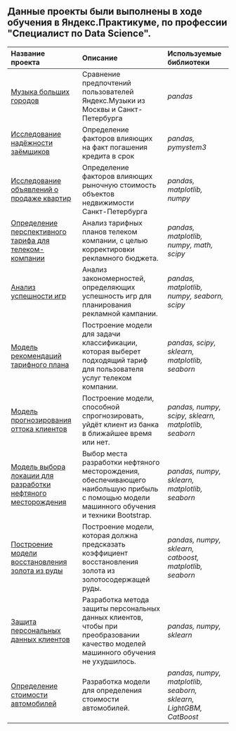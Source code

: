 ## Данные проекты были выполнены в ходе обучения в Яндекс.Практикуме, по профессии "Специалист по Data Science".

| Название проекта | Описание | Используемые библиотеки | 
| :---------------------- | :---------------------- | :---------------------- |
| [Музыка больших городов](Yandex_music) | Сравнение предпочтений пользователей Яндекс.Музыки из Москвы и Санкт-Петербурга | *pandas* |
| [Исследование надёжности заёмщиков](Reliability_of_borrowers) | Определение факторов влияющих на факт погашения кредита в срок | *pandas, pymystem3* |
|[Исследование объявлений о продаже квартир](Sale_apartments_in_SPb) | Определение факторов влияющих рыночную стоимость объектов недвижимости Санкт-Петербурга | *pandas, matplotlib, numpy* |
|[Определение перспективного тарифа для телеком-компании](Tariff_for_telecom) | Анализ тарифных планов телеком компании, с целью корректировки рекламного бюджета. | *pandas, matplotlib, numpy, math, scipy* |
|[Анализ успешности игр](Games_success) | Анализ закономерностей, определяющих успешность игр для планирования рекламной кампании. | *pandas, matplotlib, numpy, seaborn, scipy* |
|[Модель рекомендаций тарифного плана](Tarif_recomendation) | Построение модели для задачи классификации, которая выберет подходящий тариф для пользователя услуг телеком компании. | *pandas, scipy, sklearn, matplotlib, seaborn* |
|[Модель прогнозирования оттока клиентов](Outflow_bank_customers) | Построение модели, способной спрогнозировать, уйдёт клиент из банка в ближайшее время или нет. | *pandas, numpy, scipy, sklearn, matplotlib, seaborn* |
|[Модель выбора локации для разработки нефтяного месторождения](Choosing_well_location) | Выбор места разработки нефтяного месторождения, обеспечивающего наибольшую прибыль с помощью модели машинного обучения и техники Bootstrap.  | *pandas, numpy, sklearn, matplotlib, seaborn* |
|[Построение модели восстановления золота из руды](Gold_mine) | Построение модели, которая должна предсказать коэффициент восстановления золота из золотосодержащей руды.  | *pandas, numpy, sklearn, catboost, matplotlib, seaborn* |
|[Защита персональных данных клиентов](Matrix_coding) | Разработка метода защиты персональных данных клиентов, чтобы при преобразовании качество моделей машинного обучения не ухудшилось.  | *pandas, numpy, sklearn* |
|[Определение стоимости автомобилей](Car_price) | Разработка модели для определения стоимости автомобилей.  | *pandas, numpy, matplotlib, seaborn, sklearn, LightGBM, CatBoost* |
